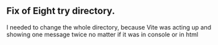 ## Fix of Eight try directory.
I needed to change the whole directory,
because Vite was acting up and showing one message twice no matter if it was in console or in html
